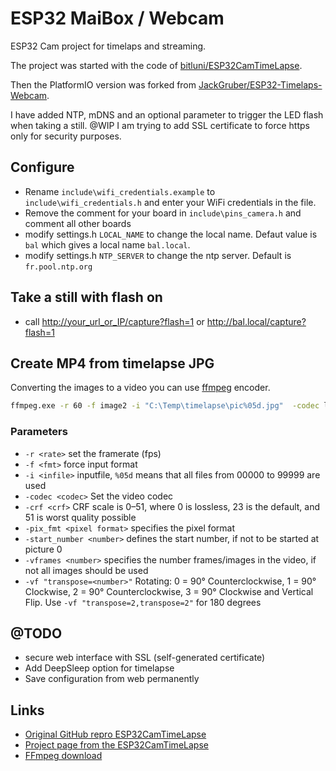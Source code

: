 # ESP32 MaiBox / Webcam

ESP32 Cam project for timelaps and streaming.

The project was started with the code of [bitluni/ESP32CamTimeLapse](https://github.com/bitluni/ESP32CamTimeLapse).

Then the PlatformIO version was forked from [JackGruber/ESP32-Timelaps-Webcam](https://github.com/JackGruber/ESP32-Timelaps-Webcam).

I have added NTP, mDNS and an optional parameter to trigger the LED flash when taking a still.
@WIP I am trying to add SSL certificate to force https only for security purposes.

## Configure

* Rename `include\wifi_credentials.example` to `include\wifi_credentials.h` and enter your WiFi credentials in the file.
* Remove the comment for your board in `include\pins_camera.h` and comment all other boards
* modify settings.h `LOCAL_NAME` to change the local name. Defaut value is `bal` which gives a local name `bal.local`.
* modify settings.h `NTP_SERVER` to change the ntp server. Default is `fr.pool.ntp.org`

## Take a still with flash on

* call <http://your_url_or_IP/capture?flash=1> or <http://bal.local/capture?flash=1>

## Create MP4 from timelapse JPG

Converting the images to a video you can use [ffmpeg](https://www.ffmpeg.org/download.html) encoder.

```bash
ffmpeg.exe -r 60 -f image2 -i "C:\Temp\timelapse\pic%05d.jpg"  -codec libx264 -crf 23 -pix_fmt yuv420p -vf "transpose=1" "C:\Temp\timelapse\timelapse.mp4"
```

### Parameters

* `-r <rate>` set the framerate (fps)
* `-f <fmt>` force input format
* `-i <infile>` inputfile, `%05d` means that all files from 00000 to 99999 are used
* `-codec <codec>` Set the video codec
* `-crf <crf>` CRF scale is 0–51, where 0 is lossless, 23 is the default, and 51 is worst quality possible
* `-pix_fmt <pixel format>` specifies the pixel format
* `-start_number <number>` defines the start number, if not to be started at picture 0
* `-vframes <number>` specifies the number frames/images in the video, if not all images should be used
* `-vf "transpose=<number>"` Rotating: 0 = 90° Counterclockwise, 1 = 90° Clockwise, 2 = 90° Counterclockwise, 3 = 90° Clockwise and Vertical Flip. Use `-vf "transpose=2,transpose=2"` for 180 degrees

## @TODO

* secure web interface with SSL (self-generated certificate)
* Add DeepSleep option for timelapse
* Save configuration from web permanently

## Links

* [Original GitHub repro ESP32CamTimeLapse](https://github.com/bitluni/ESP32CamTimeLapse)
* [Project page from the ESP32CamTimeLapse](https://bitluni.net/esp32camtimelapse)
* [FFmpeg download](https://www.ffmpeg.org/download.html)
